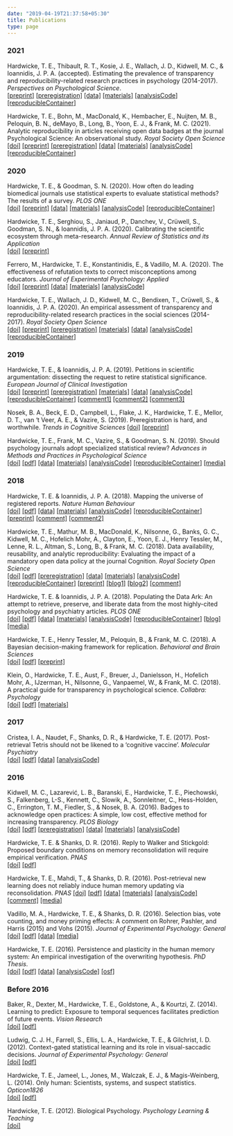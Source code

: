 ```yaml
---
date: "2019-04-19T21:37:58+05:30"
title: Publications
type: page
---
```


### 2021

Hardwicke, T. E., Thibault, R. T., Kosie, J. E., Wallach, J. D., Kidwell, M. C., & Ioannidis, J. P. A. (accepted). Estimating the prevalence of transparency and reproducibility-related research practices in psychology (2014-2017). *Perspectives on Psychological Science*.  
[[preprint]](https://doi.org/10.31222/osf.io/9sz2y) [[preregistration]](https://osf.io/q96eh/) [[data]](https://osf.io/5qmz7/) [[materials]](https://osf.io/c89sy/) [[analysisCode]](https://osf.io/gfjtq/) [[reproducibleContainer]](https://doi.org/10.24433/CO.1618143.v1)

Hardwicke, T. E., Bohn, M., MacDonald, K., Hembacher, E., Nuijten, M. B., Peloquin, B. N., deMayo, B., Long, B., Yoon, E. J., & Frank, M. C. (2021). Analytic reproducibility in articles receiving open data badges at the journal Psychological Science: An observational study. *Royal Society Open Science*  
[[doi]](https://doi.org/fp2m) [[preprint]](https://doi.org/d3mz) [[preregistration]](https://osf.io/2cnkq/) [[data]](https://osf.io/tfd8z/) [[materials]](https://osf.io/wy6a5/) [[analysisCode]](https://osf.io/tfd8z/) [[reproducibleContainer]](https://doi.org/10.24433/CO.1796004.v3)

### 2020

Hardwicke, T. E., & Goodman, S. N. (2020). How often do leading biomedical journals use statistical experts to evaluate statistical methods? The results of a survey. *PLOS ONE*    
[[doi]](https://doi.org/fbz5) [[preprint]](https://doi.org/10.31222/osf.io/z27u4) [[data]](https://doi.org/10.17605/osf.io/nscv3) [[materials]](https://doi.org/10.17605/osf.io/p7g8w) [[analysisCode]](https://doi.org/10.17605/osf.io/dy6kj) [[reproducibleContainer]](https://doi.org/10.24433/CO.3883021.v1)

Hardwicke, T. E., Serghiou, S., Janiaud, P., Danchev, V., Crüwell, S., Goodman, S. N., & Ioannidis, J. P. A. (2020). Calibrating the scientific ecosystem through meta-research. *Annual Review of Statistics and its Application*   
[[doi]](https://doi.org/10.1146/annurev-statistics-031219-041104) [[preprint]](https://doi.org/10.31222/osf.io/krb58)

Ferrero, M., Hardwicke, T. E., Konstantinidis, E., & Vadillo, M. A. (2020). The effectiveness of refutation texts to correct misconceptions among educators. *Journal of Experimental Psychology: Applied*   
[[doi]](https://psycnet.apa.org/doi/10.1037/xap0000258)
[[preprint]](https://doi.org/10.31234/osf.io/ehybj) [[data]](https://osf.io/sg6jy/) [[materials]](https://osf.io/73a9y/) [[analysisCode]](https://osf.io/pxv5b/)

Hardwicke, T. E., Wallach, J. D., Kidwell, M. C., Bendixen, T., Crüwell, S., & Ioannidis, J. P. A. (2020). An empirical assessment of transparency and reproducibility-related research practices in the social sciences (2014-2017). *Royal Society Open Science*  
[[doi]](https://dx.doi.org/10.1098/rsos.190806)
[[preprint]](https://doi.org/10.31222/osf.io/6uhg5) [[preregistration]](https://osf.io/u5bk9/) [[materials]](https://osf.io/z9qtr/) [[data]](https://osf.io/u9fw8/) [[analysisCode]](https://osf.io/sbrez/) [[reproducibleContainer]](https://doi.org/10.24433/CO.2749769.v2)

### 2019

Hardwicke, T. E., & Ioannidis, J. P. A. (2019). Petitions in scientific argumentation: dissecting the request to retire statistical significance. *European Journal of Clinical Investigation*  
[[doi]](https://doi.org/10.1111/eci.13162) [[preprint]](https://doi.org/10.31222/osf.io/73xm5) [[preregistration]](https://osf.io/hbkj3/) [[materials]](https://osf.io/u7nx4/) [[data]](https://osf.io/6a94k/) [[analysisCode]](https://osf.io/jpztm/) [[reproducibleContainer]](https://doi.org/10.24433/CO.3912558.v1) [[comment1]](https://doi.org/10.1111/eci.13165) [[comment2]](https://doi.org/10.1111/eci.13170) [[comment3]](https://doi.org/10.1111/eci.13176)

Nosek, B. A., Beck, E. D., Campbell, L., Flake, J. K., Hardwicke, T. E., Mellor, D. T., van ‘t Veer, A. E., & Vazire, S. (2019). Preregistration is hard, and worthwhile. *Trends in Cognitive Sciences*  [[doi]](https://doi.org/10.1016/j.tics.2019.07.009) [[preprint]](https://doi.org/10.31234/osf.io/wu3vs)

Hardwicke, T. E., Frank, M. C., Vazire, S., & Goodman, S. N. (2019). Should psychology journals adopt specialized statistical review? *Advances in Methods and Practices in Psychological Science*  
[[doi]](https://doi.org/10.1177/2515245919858428) [[pdf]](/files/Hardwicke_statreviewpsych_2019.pdf) [[data]](https://osf.io/nquws/files/) [[materials]](https://osf.io/tmah8/files/) [[analysisCode]](https://osf.io/4zurk/files/) [[reproducibleContainer]](https://doi.org/10.24433/CO.8241121.v3) [[media]](https://www.psychologicalscience.org/publications/observer/obsonline/strengthening-psychological-science-with-specialized-statistical-review.html?utm_source=tw&utm_medium=social&utm_campaign=AMPPSstatisticalreview)

### 2018

Hardwicke, T. E. & Ioannidis, J. P. A. (2018). Mapping the universe of registered reports. *Nature Human Behaviour*   
[[doi]](https://doi.org/10.1038/s41562-018-0444-y) [[pdf]](https://rdcu.be/8eBP) [[data]](https://osf.io/rv7eb/) [[materials]](https://osf.io/uzegq/) [[analysisCode]](https://osf.io/uzfjp/) [[reproducibleContainer]](https://doi.org/10.24433/CO.03fa2564-3910-4982-9882-4f2fcec50385.v3) [[preprint]](https://dx.doi.org/10.17605/OSF.IO/FZPCY) [[comment]](https://doi.org/10.1038/s41562-018-0449-6) [[comment2]](https://doi.org/10.1038/s41562-018-0477-2)

Hardwicke, T. E., Mathur, M. B., MacDonald, K., Nilsonne, G., Banks, G. C., Kidwell, M. C., Hofelich Mohr, A., Clayton, E., Yoon, E. J., Henry Tessler, M., Lenne, R. L., Altman, S., Long, B., & Frank, M. C. (2018). Data availability, reusability, and analytic reproducibility: Evaluating the impact of a mandatory open data policy at the journal Cognition. *Royal Society Open Science*    
[[doi]](https://dx.doi.org/10.1098/rsos.180448) [[pdf]](/files/Hardwicke_reproducibility_2018.pdf) [[preregistration]](https://osf.io/q4qy3/) [[data]](https://osf.io/6s8b3/) [[materials]](https://osf.io/k2mdr/) [[analysisCode]](https://osf.io/wf3as/) [[reproducibleContainer]](https://doi.org/10.24433/CO.abd8b483-c5e3-4382-a493-1fc5aecb0f1d.v2) [[preprint]](https://dx.doi.org/10.17605/OSF.IO/39CFB) [[blog1]](https://tomhardwicke.netlify.com/blog/psychology-reproducibility/) [[blog2]](https://tomhardwicke.netlify.com/blog/open-data-reusability/) [[comment]](https://doi.org/10.1016/j.cognition.2018.10.008)

Hardwicke, T. E. & Ioannidis, J. P. A. (2018). Populating the Data Ark: An attempt to retrieve, preserve, and liberate data from the most highly-cited psychology and psychiatry articles. *PLOS ONE*   
[[doi]](https://doi.org/10.1371/journal.pone.0201856) [[pdf]](/files/Hardwicke_Ioannidis_2018_plos_one.pdf) [[data]](https://osf.io/r38qu/) [[materials]](https://osf.io/4dum6/) [[analysisCode]](https://osf.io/7syrt/) [[reproducibleContainer]](https://doi.org/10.24433/CO.241ffbb1-5b81-44bd-94f4-d066b62c5f7f.v2) [[blog]](https://tomhardwicke.netlify.com/blog/attrition-scholarly-record/) [[media]](https://blogs.discovermagazine.com/neuroskeptic/2018/08/06/how-accessible-is-psychology-data/)

Hardwicke, T. E., Henry Tessler, M., Peloquin, B., & Frank, M. C. (2018). A Bayesian decision-making framework for replication. *Behavioral and Brain Sciences*    
[[doi]](https://doi.org/10.1017/S0140525X18000675) [[pdf]](/files/Zwann_replication_2018.pdf) [[preprint]](https://dx.doi.org/10.17605/OSF.IO/N3YAH)

Klein, O., Hardwicke, T. E., Aust, F., Breuer, J., Danielsson, H., Hofelich Mohr, A., IJzerman, H., Nilsonne, G., Vanpaemel, W., & Frank, M. C. (2018). A practical guide for transparency in psychological science. *Collabra: Psychology*   
[[doi]](https://doi.org/10.1525/collabra.158) [[pdf]](/files/transparencyGuide.pdf) [[materials]](https://osf.io/xf6ug/)

### 2017

Cristea, I. A., Naudet, F., Shanks, D. R., & Hardwicke, T. E. (2017). Post-retrieval Tetris should not be likened to a ‘cognitive vaccine’. *Molecular Psychiatry*    
[[doi]](https://dx.doi.org/10.1038/mp.2017.222) [[pdf]](/files/Cristea_tetris_2017.pdf) [[data]](https://osf.io/nwz9j/) [[analysisCode]](https://osf.io/p3z58/)

### 2016

Kidwell, M. C., Lazarević, L. B., Baranski, E., Hardwicke, T. E., Piechowski, S., Falkenberg, L-S., Kennett, C., Slowik, A., Sonnleitner, C., Hess-Holden, C., Errington, T. M., Fiedler, S., & Nosek, B. A. (2016). Badges to acknowledge open practices: A simple, low cost, effective method for increasing transparency. *PLOS Biology*  
[[doi]](https://dx.doi.org/10.1371/journal.pbio.1002456) [[pdf]](/files/openBadges.pdf) [[preregistration]](https://osf.io/3upzh/) [[data]](https://osf.io/u6g7t/) [[materials]](https://osf.io/8kt4b/) [[analysisCode]](https://osf.io/257kv/)

Hardwicke, T. E. & Shanks, D. R. (2016). Reply to Walker and Stickgold: Proposed boundary conditions on memory reconsolidation will require empirical verification. *PNAS*   
[[doi]](https://dx.doi.org/10.1073/pnas.1608235113) [[pdf]](/files/sequenceReconReply.pdf)

Hardwicke, T. E., Mahdi, T., & Shanks, D. R. (2016). Post-retrieval new learning does not reliably induce human memory updating via reconsolidation. *PNAS* 
[[doi]](https://dx.doi.org/10.1073/pnas.1601440113) [[pdf]](/files/sequenceRecon.pdf) [[data]](https://osf.io/bm47u/) [[materials]](https://osf.io/xyf34/) [[analysisCode]](https://osf.io/se6gb/) [[comment]](https://doi.org/10.1073/pnas.1607964113) [[media]](https://blogs.discovermagazine.com/neuroskeptic/2016/05/19/does-reconsolidation-exist/)

Vadillo, M. A., Hardwicke, T. E., & Shanks, D. R. (2016). Selection bias, vote counting, and money priming effects: A comment on Rohrer, Pashler, and Harris (2015) and Vohs (2015). *Journal of Experimental Psychology: General*    
[[doi]](https://dx.doi.org/10.1037/xge0000157) [[pdf]](/files/moneyPriming.pdf) [[data]](https://osf.io/4e3gy/) [[media]](https://blogs.discovermagazine.com/neuroskeptic/2016/04/23/publication-bias-in-money-priming/)

Hardwicke, T. E. (2016). Persistence and plasticity in the human memory system: An empirical investigation of the overwriting hypothesis. *PhD Thesis*.  
[[doi]](https://dx.doi.org/10.17605/OSF.IO/R4C32) [[pdf]](/files/Hardwicke_thesis.pdf) [[data]](https://osf.io/rxtgs/) [[analysisCode]](https://osf.io/rxtgs/) [[osf]](https://osf.io/rxtgs/)

### Before 2016

Baker, R., Dexter, M., Hardwicke, T. E., Goldstone, A., & Kourtzi, Z. (2014). Learning to predict: Exposure to temporal sequences facilitates prediction of future events. *Vision Research*    
[[doi]](https://dx.doi.org/10.1016/j.visres.2013.10.017) [[pdf]](/files/learningToPredict.pdf)

Ludwig, C. J. H., Farrell, S., Ellis, L. A., Hardwicke, T. E., & Gilchrist, I. D. (2012). Context-gated statistical learning and its role in visual-saccadic decisions. *Journal of Experimental Psychology: General*  
[[doi]](https://dx.doi.org/10.1037/a0024916) [[pdf]](/files/contextGatedSL.pdf)

Hardwicke, T. E., Jameel, L., Jones, M., Walczak, E. J., & Magis-Weinberg, L. (2014). Only human: Scientists, systems, and suspect statistics. *Opticon1826*    
[[doi]](https://dx.doi.org/10.5334/opt.ch) [[pdf]](/files/onlyHuman.pdf)

Hardwicke, T. E. (2012). Biological Psychology. *Psychology Learning & Teaching*    
[[doi]](https://dx.doi.org/10.2304/plat.2012.11.1.106)

</small>
